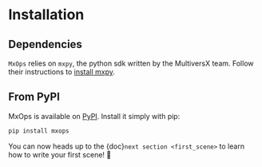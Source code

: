 # Installation

## Dependencies

`MxOps` relies on `mxpy`, the python sdk written by the MultiversX team.
Follow their instructions to [install mxpy](https://docs.multiversx.com/sdk-and-tools/sdk-py/installing-mxpy/).

## From PyPI

MxOps is available on [PyPI](https://pypi.org/project/mxops/). Install it simply with pip:

```bash
pip install mxops
```

You can now heads up to the {doc}`next section <first_scene>` to learn how to write your first scene! 💪
